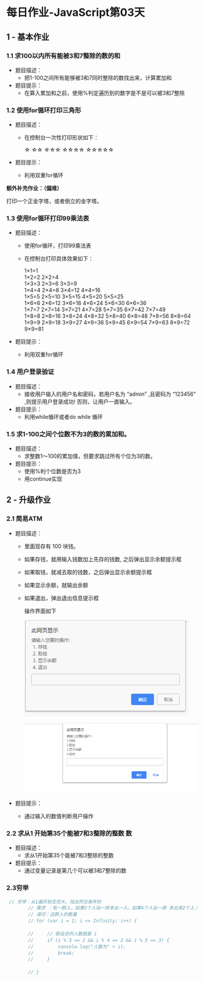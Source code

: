 # 每日作业-JavaScript第03天

## 1 - 基本作业	

### 1.1 求100以内所有能被3和7整除的数的和

- 题目描述：
  - 把1-100之间所有能够被3和7同时整除的数找出来，计算累加和
- 题目提示：
  - 在算入累加和之前，使用%判定遍历到的数字是不是可以被3和7整除

### 1.2 使用for循环打印三角形

- 题目描述：

  - 在控制台一次性打印形状如下：

    ☆
    ☆☆
    ☆☆☆
    ☆☆☆☆
    ☆☆☆☆☆

- 题目提示：

  - 利用双重for循环

**额外补充作业：（偏难）**

打印一个正金字塔，或者倒立的金字塔。

### 1.3 使用for循环打印99乘法表

- 题目描述：

  - 使用for循环，打印99乘法表

  - 在控制台打印具体效果如下：

    1×1=1	
    1×2=2	2×2=4	
    1×3=3	2×3=6	3×3=9	
    1×4=4	2×4=8	3×4=12	4×4=16	
    1×5=5	2×5=10	3×5=15	4×5=20	5×5=25	
    1×6=6	2×6=12	3×6=18	4×6=24	5×6=30	6×6=36	
    1×7=7	2×7=14	3×7=21	4×7=28	5×7=35	6×7=42	7×7=49	
    1×8=8	2×8=16	3×8=24	4×8=32	5×8=40	6×8=48	7×8=56	8×8=64	
    1×9=9	2×9=18	3×9=27	4×9=36	5×9=45	6×9=54	7×9=63	8×9=72	9×9=81

- 题目提示：

  - 利用双重for循环


### 1.4 用户登录验证

- 题目描述：
  - 接收用户输入的用户名和密码，若用户名为 “admin” ,且密码为 “123456” ,则提示用户登录成功!  否则，让用户一直输入。
- 题目提示：
  - 利用while循环或者do while 循环

### 1.5 求1-100之间个位数不为3的数的累加和。

- 题目描述：
  - 求整数1～100的累加值，但要求跳过所有个位为3的数。
- 题目提示：
  - 使用%判个位数是否为3
  - 用continue实现

## 2 - 升级作业

### 2.1 简易ATM

- 题目描述：

  - 里面现存有  100 块钱。

  - 如果存钱，就用输入钱数加上先存的钱数, 之后弹出显示余额提示框

  - 如果取钱，就减去取的钱数，之后弹出显示余额提示框

  - 如果显示余额，就输出余额

  - 如果退出，弹出退出信息提示框

    操作界面如下

    ![](images\图片1.png)

    ![](images\a.gif)

- 题目提示：

  - 通过输入的数值判断用户操作



### 2.2 求从1 开始第35个能被7和3整除的整数 数

- 题目描述：
  - 求从1开始第35个能被7和3整除的整数
- 题目提示：
  - 通过变量记录是第几个可以被3和7整除的数



### 2.3穷举

```js
 // 穷举：从1遍历到无穷大，找出符合条件的     
        // 需求 ：有一群人，如果3个人站一排多出一人，如果4个人站一排 多出来2个人；如果5人一拍，多出3人。
        // 请问：这群人的数量
        // for (var i = 1; i <= Infinity; i++) {

        //     // 假设总的人数就是 i   
        //     if (i % 3 == 1 && i % 4 == 2 && i % 5 == 3) {
        //         console.log("人数为" + i);
        //         break;
        //     }

        // }
```

